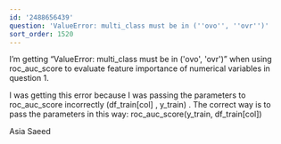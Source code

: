```yaml
---
id: '2488656439'
question: 'ValueError: multi_class must be in (''ovo'', ''ovr'')'
sort_order: 1520
---
```


I’m getting “ValueError: multi_class must be in ('ovo', 'ovr')” when using roc_auc_score to evaluate feature importance of numerical variables in question 1.

I was getting this error because I was passing the parameters to roc_auc_score incorrectly (df_train[col] , y_train) . The correct way is to pass the parameters in this way: roc_auc_score(y_train, df_train[col])

Asia Saeed


